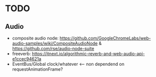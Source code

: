 # TODO

## Audio

- composite audio node: <https://github.com/GoogleChromeLabs/web-audio-samples/wiki/CompositeAudioNode> & <https://github.com/rse/audio-node-suite>
- freeverb: <https://itnext.io/algorithmic-reverb-and-web-audio-api-e1ccec94621a>
- EventBus/Global clock/whatever <-- non dependend on requestAnimationFrame?
